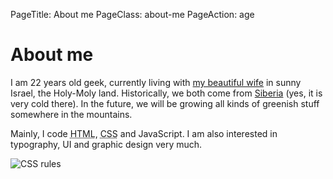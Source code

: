 PageTitle: About me
PageClass: about-me 
PageAction: age

# About me

I am <span class="years-age">22 years</span> old geek, currently living with [my beautiful wife](http://www.flickr.com/photos/tataata/4356139052/) in sunny Israel, the Holy-Moly land. Historically, we both come from [Siberia](http://goo.gl/maps/88n9) (yes, it is very cold there). In the future, we will be growing all kinds of greenish stuff somewhere in the mountains.

Mainly, I code <abbr title="HyperText Markup Language">HTML</abbr>, <abbr title="Cascading Style Sheets">CSS</abbr> and JavaScript. I am also interested in typography, UI and graphic design very much.

![CSS rules](http://mishareyzlin.com/imgs/css_rules.jpg)